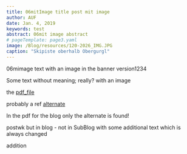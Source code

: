 ```yaml
---
title: 06mitImage title post mit image
author: AUF
date: Jan. 4, 2019
keywords: test
abstract: 06mit image abstract  
# pageTemplate: page3.yaml
image: /Blog/resources/120-2026_IMG.JPG
caption: "Skipiste oberhalb Obergurgl"
---
```


06mimage text with an image in the banner version1234

Some text without meaning; really? with an image 

the [pdf_file](/Blog/resources/blogtest.pdf)

probably a ref [alternate](./resources/blogtest.pdf)

In the pdf for the blog only the alternate is found!


postwk but in blog - not in SubBlog
with some additional text 
which is always changed  

addition
